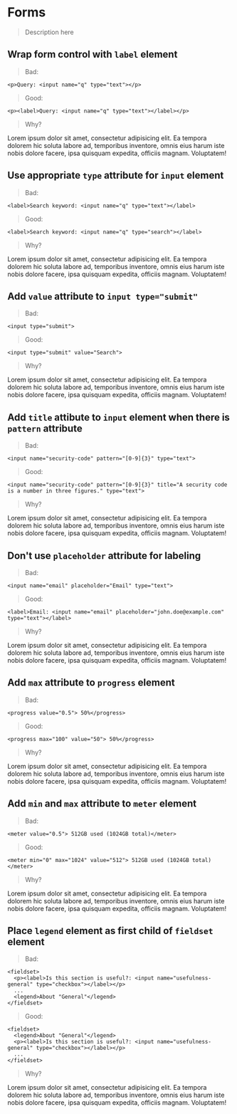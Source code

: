 # Forms

> Description here

## Wrap form control with `label` element

> Bad:

    <p>Query: <input name="q" type="text"></p>

> Good:

    <p><label>Query: <input name="q" type="text"></label></p>

> Why?

Lorem ipsum dolor sit amet, consectetur adipisicing elit. Ea tempora dolorem hic soluta labore ad, temporibus inventore, omnis eius harum iste nobis dolore facere, ipsa quisquam expedita, officiis magnam. Voluptatem!


## Use appropriate `type` attribute for `input` element

> Bad:

    <label>Search keyword: <input name="q" type="text"></label>

> Good:

    <label>Search keyword: <input name="q" type="search"></label>

> Why?

Lorem ipsum dolor sit amet, consectetur adipisicing elit. Ea tempora dolorem hic soluta labore ad, temporibus inventore, omnis eius harum iste nobis dolore facere, ipsa quisquam expedita, officiis magnam. Voluptatem!


## Add `value` attribute to `input type="submit"`

> Bad:

    <input type="submit">

> Good:

    <input type="submit" value="Search">

> Why?

Lorem ipsum dolor sit amet, consectetur adipisicing elit. Ea tempora dolorem hic soluta labore ad, temporibus inventore, omnis eius harum iste nobis dolore facere, ipsa quisquam expedita, officiis magnam. Voluptatem!


## Add `title` attibute to `input` element when there is `pattern` attribute

> Bad:

    <input name="security-code" pattern="[0-9]{3}" type="text">

> Good:

    <input name="security-code" pattern="[0-9]{3}" title="A security code is a number in three figures." type="text">

> Why?

Lorem ipsum dolor sit amet, consectetur adipisicing elit. Ea tempora dolorem hic soluta labore ad, temporibus inventore, omnis eius harum iste nobis dolore facere, ipsa quisquam expedita, officiis magnam. Voluptatem!


## Don't use `placeholder` attribute for labeling

> Bad:

    <input name="email" placeholder="Email" type="text">

> Good:

    <label>Email: <input name="email" placeholder="john.doe@example.com" type="text"></label>

> Why?

Lorem ipsum dolor sit amet, consectetur adipisicing elit. Ea tempora dolorem hic soluta labore ad, temporibus inventore, omnis eius harum iste nobis dolore facere, ipsa quisquam expedita, officiis magnam. Voluptatem!


## Add `max` attribute to `progress` element

> Bad:

    <progress value="0.5"> 50%</progress>

> Good:

    <progress max="100" value="50"> 50%</progress>

> Why?

Lorem ipsum dolor sit amet, consectetur adipisicing elit. Ea tempora dolorem hic soluta labore ad, temporibus inventore, omnis eius harum iste nobis dolore facere, ipsa quisquam expedita, officiis magnam. Voluptatem!


## Add `min` and `max` attribute to `meter` element

> Bad:

    <meter value="0.5"> 512GB used (1024GB total)</meter>

> Good:

    <meter min="0" max="1024" value="512"> 512GB used (1024GB total)</meter>

> Why?

Lorem ipsum dolor sit amet, consectetur adipisicing elit. Ea tempora dolorem hic soluta labore ad, temporibus inventore, omnis eius harum iste nobis dolore facere, ipsa quisquam expedita, officiis magnam. Voluptatem!


## Place `legend` element as first child of `fieldset` element

> Bad:

    <fieldset>
      <p><label>Is this section is useful?: <input name="usefulness-general" type="checkbox"></label></p>
      ...
      <legend>About "General"</legend>
    </fieldset>

> Good:

    <fieldset>
      <legend>About "General"</legend>
      <p><label>Is this section is useful?: <input name="usefulness-general" type="checkbox"></label></p>
      ...
    </fieldset>

> Why?

Lorem ipsum dolor sit amet, consectetur adipisicing elit. Ea tempora dolorem hic soluta labore ad, temporibus inventore, omnis eius harum iste nobis dolore facere, ipsa quisquam expedita, officiis magnam. Voluptatem!